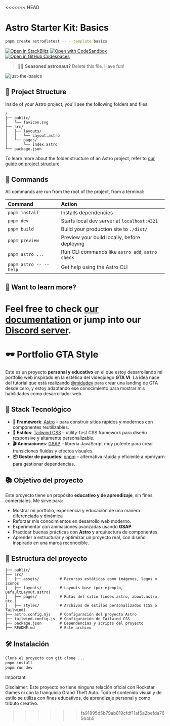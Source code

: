 <<<<<<< HEAD
# Astro Starter Kit: Basics

```sh
pnpm create astro@latest -- --template basics
```

[![Open in StackBlitz](https://developer.stackblitz.com/img/open_in_stackblitz.svg)](https://stackblitz.com/github/withastro/astro/tree/latest/examples/basics)
[![Open with CodeSandbox](https://assets.codesandbox.io/github/button-edit-lime.svg)](https://codesandbox.io/p/sandbox/github/withastro/astro/tree/latest/examples/basics)
[![Open in GitHub Codespaces](https://github.com/codespaces/badge.svg)](https://codespaces.new/withastro/astro?devcontainer_path=.devcontainer/basics/devcontainer.json)

> 🧑‍🚀 **Seasoned astronaut?** Delete this file. Have fun!

![just-the-basics](https://github.com/withastro/astro/assets/2244813/a0a5533c-a856-4198-8470-2d67b1d7c554)

## 🚀 Project Structure

Inside of your Astro project, you'll see the following folders and files:

```text
/
├── public/
│   └── favicon.svg
├── src/
│   ├── layouts/
│   │   └── Layout.astro
│   └── pages/
│       └── index.astro
└── package.json
```

To learn more about the folder structure of an Astro project, refer to [our guide on project structure](https://docs.astro.build/en/basics/project-structure/).

## 🧞 Commands

All commands are run from the root of the project, from a terminal:

| Command                   | Action                                           |
| :------------------------ | :----------------------------------------------- |
| `pnpm install`             | Installs dependencies                            |
| `pnpm dev`             | Starts local dev server at `localhost:4321`      |
| `pnpm build`           | Build your production site to `./dist/`          |
| `pnpm preview`         | Preview your build locally, before deploying     |
| `pnpm astro ...`       | Run CLI commands like `astro add`, `astro check` |
| `pnpm astro -- --help` | Get help using the Astro CLI                     |

## 👀 Want to learn more?

Feel free to check [our documentation](https://docs.astro.build) or jump into our [Discord server](https://astro.build/chat).
=======
# 🕶️ Portfolio GTA Style

Este es un proyecto **personal y educativo** en el que estoy desarrollando mi portfolio web inspirado en la estética del videojuego **GTA VI**. La idea nace del tutorial que está realizando [@midudev](https://github.com/midudev) para crear una landing de GTA desde cero, y estoy adaptando ese conocimiento para mostrar mis habilidades como desarrollador web.

## 🚀 Stack Tecnológico

- **🧠 Framework**: [Astro](https://astro.build/) – para construir sitios rápidos y modernos con componentes reutilizables.
- **🎨 Estilos**: [Tailwind CSS](https://tailwindcss.com/) – utility-first CSS framework para diseño responsive y altamente personalizable.
- **🎬 Animaciones**: [GSAP](https://gsap.com/) – librería JavaScript muy potente para crear transiciones fluidas y efectos visuales.
- **📦 Gestor de paquetes**: [pnpm](https://pnpm.io/) – alternativa rápida y eficiente a npm/yarn para gestionar dependencias.

## 📚 Objetivo del proyecto

Este proyecto tiene un propósito **educativo y de aprendizaje**, sin fines comerciales. Me sirve para:
- Mostrar mi portfolio, experiencia y educación de una manera diferenciada y dinámica
- Reforzar mis conocimientos en desarrollo web moderno.
- Experimentar con animaciones avanzadas usando **GSAP**.
- Practicar buenas prácticas con **Astro** y arquitectura de componentes.
- Aprender a estructurar y optimizar un proyecto real, con diseño inspirado en una marca reconocible.

## 📁 Estructura del proyecto

```plaintext
├── public/
├── src/
│   ├── assets/         # Recursos estáticos como imágenes, logos o íconos
│   ├── layouts/        # Layouts base (por ejemplo, DefaultLayout.astro)
│   ├── pages/          # Rutas del sitio (index.astro, about.astro, etc.)
│   ├── styles/         # Archivos de estilos personalizados (CSS o Tailwind)
├── astro.config.mjs    # Configuración del proyecto Astro
├── tailwind.config.js  # Configuración de Tailwind CSS
├── package.json        # Dependencias y scripts del proyecto
├── README.md           # Este archivo
```


## 🛠️ Instalación

```bash
Clona el proyecto con git clone ...
pnpm install
pnpm run dev
```

>[!IMPORTANT]
>Disclaimer:
>Este proyecto no tiene ninguna relación oficial con Rockstar Games ni con la franquicia Grand Theft Auto. Todo el contenido visual y de estilo se utiliza con fines educativos, de aprendizaje personal y como tributo creativo.
>>>>>>> fa91895d5b79ab819cfdf11af6a2befda76564b5
